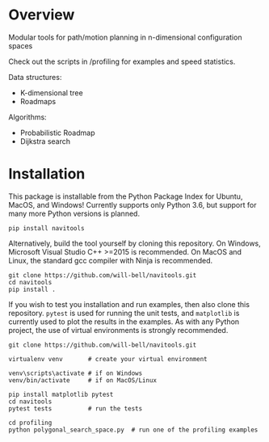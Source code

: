 # Overview
Modular tools for path/motion planning in n-dimensional configuration spaces

Check out the scripts in /profiling for examples and speed statistics.

Data structures:
- K-dimensional tree
- Roadmaps

Algorithms:
- Probabilistic Roadmap
- Dijkstra search

# Installation
This package is installable from the Python Package Index for Ubuntu, MacOS, and Windows! Currently supports only Python 3.6, but support for many more Python versions is planned.

```
pip install navitools
```

Alternatively, build the tool yourself by cloning this repository. On Windows, Microsoft Visual Studio C++ >=2015 is recommended. On MacOS and Linux, the standard gcc compiler with Ninja is recommended.

```
git clone https://github.com/will-bell/navitools.git
cd navitools
pip install .
```

If you wish to test you installation and run examples, then also clone this repository. `pytest` is used for running the unit tests, and `matplotlib` is currently used to plot the results in the examples. As with any Python project, the use of virtual environments is strongly recommended.

```
git clone https://github.com/will-bell/navitools.git

virtualenv venv       # create your virtual environment

venv\scripts\activate # if on Windows
venv/bin/activate     # if on MacOS/Linux

pip install matplotlib pytest
cd navitools
pytest tests          # run the tests

cd profiling
python polygonal_search_space.py  # run one of the profiling examples
```
